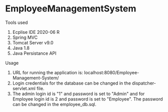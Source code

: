 # EmployeeManagementSystem
Tools used
  1. Ecplise IDE 2020-06 R
  2. Spring MVC
  3. Tomcat Server v9.0
  4. Java 1.8
  5. Java Persistance API

Usage
  1. URL for running the application is: localhost:8080/Employee-Management-System/
  2. Login credentials for the database can be changed in the dispatcher-servlet.xml file.
  3. The admin login id is "1" and password is set to "Admin" and for Employee login id is 2 
     and password is set to "Employee". The password can be changed in the employee_db.sql.
